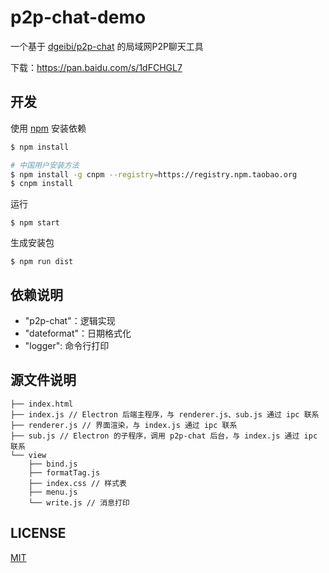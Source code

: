 # p2p-chat-demo

一个基于 [dgeibi/p2p-chat](https://github.com/dgeibi/p2p-chat) 的局域网P2P聊天工具

下载：https://pan.baidu.com/s/1dFCHGL7

## 开发

使用 [npm](https://nodejs.org/en/download/current/) 安装依赖

``` sh
$ npm install

# 中国用户安装方法
$ npm install -g cnpm --registry=https://registry.npm.taobao.org
$ cnpm install
```

运行

```
$ npm start
```

生成安装包

```
$ npm run dist
```

## 依赖说明

- "p2p-chat"：逻辑实现
- "dateformat"：日期格式化
- "logger": 命令行打印

## 源文件说明

```
├── index.html
├── index.js // Electron 后端主程序，与 renderer.js、sub.js 通过 ipc 联系
├── renderer.js // 界面渲染，与 index.js 通过 ipc 联系
├── sub.js // Electron 的子程序，调用 p2p-chat 后台，与 index.js 通过 ipc 联系
└── view
    ├── bind.js
    ├── formatTag.js
    ├── index.css // 样式表
    ├── menu.js
    └── write.js // 消息打印
```

## LICENSE

[MIT](LICENSE)
